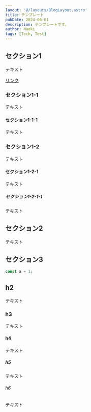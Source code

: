 ```yaml
---
layout: '@/layouts/BlogLayout.astro'
title: テンプレート
pubDate: 2024-06-01
description: テンプレートです。
author: Naoki
tags: [Tech, Test]
---
```


## セクション1

テキスト

[リンク](#セクション1-1)

### セクション1-1

テキスト

#### セクション1-1-1

テキスト

### セクション1-2

テキスト

#### セクション1-2-1

テキスト

##### セクション1-2-1-1

テキスト

## セクション2

テキスト

## セクション3

```ts
const a = 1;
```

## h2

テキスト

### h3

テキスト

#### h4

テキスト

##### h5

テキスト

###### h6

テキスト
